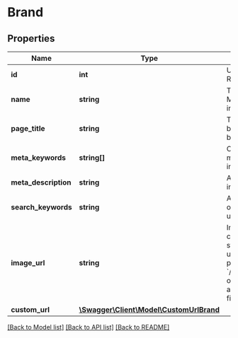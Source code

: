 # Brand

## Properties
Name | Type | Description | Notes
------------ | ------------- | ------------- | -------------
**id** | **int** | Unique ID of the *Brand*. Read-Only. | [optional] 
**name** | **string** | The name of the brand. Must be unique. Required in POST. | 
**page_title** | **string** | The title shown in the browser while viewing the brand. | [optional] 
**meta_keywords** | **string[]** | Comma-separated list of meta keywords to include in the HTML. | [optional] 
**meta_description** | **string** | A meta description to include. | [optional] 
**search_keywords** | **string** | A comma-separated list of keywords that can be used to locate this brand. | [optional] 
**image_url** | **string** | Image URL used for this category on the storefront. Images can be uploaded via form file post to &#x60;/brands/{brandId}/image&#x60;, or by providing a publicly accessible URL in this field. | [optional] 
**custom_url** | [**\Swagger\Client\Model\CustomUrlBrand**](CustomUrlBrand.md) |  | [optional] 

[[Back to Model list]](../README.md#documentation-for-models) [[Back to API list]](../README.md#documentation-for-api-endpoints) [[Back to README]](../README.md)


